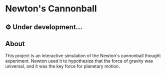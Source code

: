 # Newton's Cannonball

## :gear: Under development...

## About
This project is an interactive simulation of the Newton's cannonball thought experiment. Newton used it to hypothesize that the force of gravity was universal, and it was the key force for planetary motion.